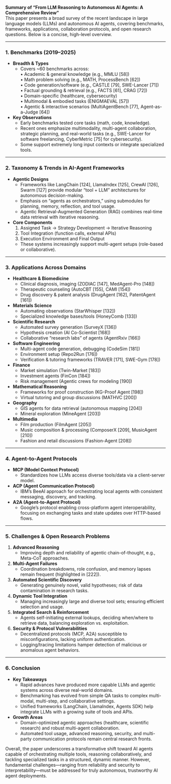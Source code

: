 **Summary of “From LLM Reasoning to Autonomous AI Agents: A Comprehensive Review”**  
This paper presents a broad survey of the recent landscape in large language models (LLMs) and autonomous AI agents, covering benchmarks, frameworks, applications, collaboration protocols, and open research questions. Below is a concise, high-level overview.

---

### 1. Benchmarks (2019–2025)
- **Breadth & Types**  
  - Covers ~60 benchmarks across:  
    • Academic & general knowledge (e.g., MMLU [58])  
    • Math problem solving (e.g., MATH, ProcessBench [62])  
    • Code generation/software (e.g., CASTLE [79], SWE-Lancer [71])  
    • Factual grounding & retrieval (e.g., FACTS [61], CRAG [72])  
    • Domain-specific (healthcare, cybersecurity)  
    • Multimodal & embodied tasks (ENIGMAEVAL [57])  
    • Agentic & interactive scenarios (MultiAgentBench [77], Agent-as-a-Judge [64])  
- **Key Observations**  
  - Early benchmarks tested core tasks (math, code, knowledge).  
  - Recent ones emphasize multimodality, multi-agent collaboration, strategic planning, and real-world tasks (e.g., SWE-Lancer for software freelancing, CyberMetric [75] for cybersecurity).  
  - Some support extremely long input contexts or integrate specialized tools.

---

### 2. Taxonomy & Trends in AI-Agent Frameworks
- **Agentic Designs**  
  - Frameworks like LangChain [124], LlamaIndex [125], CrewAI [126], Swarm [127] provide modular “tool + LLM” architectures for autonomous decision-making.  
  - Emphasis on “agents as orchestrators,” using submodules for planning, memory, reflection, and tool usage.  
  - Agentic Retrieval-Augmented Generation (RAG) combines real-time data retrieval with iterative reasoning.  
- **Core Components**  
  1. Assigned Task → Strategy Development → Iterative Reasoning  
  2. Tool Integration (function calls, external APIs)  
  3. Execution Environment and Final Output  
  - These systems increasingly support multi-agent setups (role-based or collaborative).

---

### 3. Applications Across Domains
- **Healthcare & Biomedicine**  
  - Clinical diagnosis, imaging (ZODIAC [147], MedAgent-Pro [148])  
  - Therapeutic counseling (AutoCBT [155], CAMI [154])  
  - Drug discovery & patent analysis (DrugAgent [162], PatentAgent [161])  
- **Materials Science**  
  - Automating observations (StarWhisper [132])  
  - Specialized knowledge bases/tools (HoneyComb [133])  
- **Scientific Research**  
  - Automated survey generation (SurveyX [136])  
  - Hypothesis creation (AI Co-Scientist [168])  
  - Collaborative “research labs” of agents (AgentRxiv [166])  
- **Software Engineering**  
  - Multi-agent code generation, debugging (CodeSim [181])  
  - Environment setup (Repo2Run [176])  
  - Verification & tutoring frameworks (TRAVER [171], SWE-Gym [178])  
- **Finance**  
  - Market simulation (Twin-Market [183])  
  - Investment agents (FinCon [184])  
  - Risk management (Agentic crews for modeling [190])  
- **Mathematical Reasoning**  
  - Frameworks for proof construction (KG-Proof Agent [198])  
  - Virtual tutoring and group discussions (MATHVC [200])  
- **Geography**  
  - GIS agents for data retrieval (autonomous mapping [204])  
  - Mineral exploration (MineAgent [203])  
- **Multimedia**  
  - Film production (FilmAgent [205])  
  - Music composition & processing (ComposerX [209], MusicAgent [210])  
  - Fashion and retail discussions (Fashion-Agent [208])

---

### 4. Agent-to-Agent Protocols
- **MCP (Model Context Protocol)**  
  - Standardizes how LLMs access diverse tools/data via a client-server model.  
- **ACP (Agent Communication Protocol)**  
  - IBM’s BeeAI approach for orchestrating local agents with consistent messaging, discovery, and tracking.  
- **A2A (Agent-to-Agent Protocol)**  
  - Google’s protocol enabling cross-platform agent interoperability, focusing on exchanging tasks and state updates over HTTP-based flows.

---

### 5. Challenges & Open Research Problems
1. **Advanced Reasoning**  
   - Improving depth and reliability of agentic chain-of-thought, e.g., Meta-CoT approaches.  
2. **Multi-Agent Failures**  
   - Coordination breakdowns, role confusion, and memory lapses remain frequent (highlighted in [222]).  
3. **Automated Scientific Discovery**  
   - Generating genuinely novel, valid hypotheses; risk of data contamination in research tasks.  
4. **Dynamic Tool Integration**  
   - Managing increasingly large and diverse tool sets; ensuring efficient selection and usage.  
5. **Integrated Search & Reinforcement**  
   - Agents self-initiating external lookups, deciding when/where to retrieve data, balancing exploration vs. exploitation.  
6. **Security & Protocol Vulnerabilities**  
   - Decentralized protocols (MCP, A2A) susceptible to misconfigurations, lacking uniform authentication.  
   - Logging/tracing limitations hamper detection of malicious or anomalous agent behaviors.

---

### 6. Conclusion
- **Key Takeaways**  
  - Rapid advances have produced more capable LLMs and agentic systems across diverse real-world domains.  
  - Benchmarking has evolved from simple QA tasks to complex multi-modal, multi-step, and collaborative settings.  
  - Unified frameworks (LangChain, LlamaIndex, Agents SDK) help integrate LLMs with a growing suite of tools and APIs.  
- **Growth Areas**  
  - Domain-optimized agentic approaches (healthcare, scientific research) and robust multi-agent collaboration.  
  - Automated tool usage, advanced reasoning, security, and multi-party communication protocols remain central research fronts.

Overall, the paper underscores a transformative shift toward AI agents capable of orchestrating multiple tools, reasoning collaboratively, and tackling specialized tasks in a structured, dynamic manner. However, fundamental challenges—ranging from reliability and security to interpretability—must be addressed for truly autonomous, trustworthy AI agent deployments.